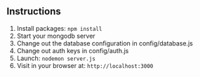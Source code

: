 
## Instructions


1. Install packages: `npm install`
2. Start your mongodb server 
2. Change out the database configuration in config/database.js
3. Change out auth keys in config/auth.js
4. Launch: `nodemon server.js`
5. Visit in your browser at: `http://localhost:3000`
